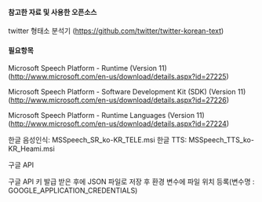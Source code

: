 #### 참고한 자료 및 사용한 오픈소스

twitter 형태소 분석기
(https://github.com/twitter/twitter-korean-text)

#### 필요항목

Microsoft Speech Platform - Runtime (Version 11)
(http://www.microsoft.com/en-us/download/details.aspx?id=27225)

Microsoft Speech Platform - Software Development Kit (SDK) (Version 11)
(http://www.microsoft.com/en-us/download/details.aspx?id=27226)

Microsoft Speech Platform - Runtime Languages (Version 11)
(http://www.microsoft.com/en-us/download/details.aspx?id=27224)

한글 음성인식: MSSpeech_SR_ko-KR_TELE.msi
한글 TTS: MSSpeech_TTS_ko-KR_Heami.msi


구글 API

구글 API 키 발급 받은 후에 JSON 파일로 저장 후 환경 변수에 파일 위치 등록(변수명 : GOOGLE_APPLICATION_CREDENTIALS)


